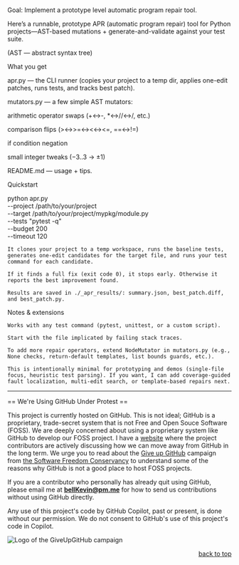<a name="readme-top"></a>

# 

Goal: Implement a prototype level automatic program repair tool.

Here’s a runnable, prototype APR (automatic program repair) tool for Python projects—AST-based mutations + generate-and-validate against your test suite.

(AST — abstract syntax tree)

What you get

apr.py — the CLI runner (copies your project to a temp dir, applies one-edit patches, runs tests, and tracks best patch).

mutators.py — a few simple AST mutators:

arithmetic operator swaps (+↔-, *↔//↔/, etc.)

comparison flips (>↔>=↔<↔<=, ==↔!=)

if condition negation

small integer tweaks (−3..3 → ±1)

README.md — usage + tips.

Quickstart

python apr.py \
  --project /path/to/your/project \
  --target  /path/to/your/project/mypkg/module.py \
  --tests   "pytest -q" \
  --budget  200 \
  --timeout 120

    It clones your project to a temp workspace, runs the baseline tests, generates one-edit candidates for the target file, and runs your test command for each candidate.

    If it finds a full fix (exit code 0), it stops early. Otherwise it reports the best improvement found.

    Results are saved in ./_apr_results/: summary.json, best_patch.diff, and best_patch.py.

Notes & extensions

    Works with any test command (pytest, unittest, or a custom script).

    Start with the file implicated by failing stack traces.

    To add more repair operators, extend NodeMutator in mutators.py (e.g., None checks, return-default templates, list bounds guards, etc.).

    This is intentionally minimal for prototyping and demos (single-file focus, heuristic test parsing). If you want, I can add coverage-guided fault localization, multi-edit search, or template-based repairs next. 

--------------------------------------------------------------------------------------------------------------------------
== We're Using GitHub Under Protest ==

This project is currently hosted on GitHub.  This is not ideal; GitHub is a
proprietary, trade-secret system that is not Free and Open Souce Software
(FOSS).  We are deeply concerned about using a proprietary system like GitHub
to develop our FOSS project. I have a [website](https://bellKevin.me) where the
project contributors are actively discussing how we can move away from GitHub
in the long term.  We urge you to read about the [Give up GitHub](https://GiveUpGitHub.org) campaign 
from [the Software Freedom Conservancy](https://sfconservancy.org) to understand some of the reasons why GitHub is not 
a good place to host FOSS projects.

If you are a contributor who personally has already quit using GitHub, please
email me at **bellKevin@pm.me** for how to send us contributions without
using GitHub directly.

Any use of this project's code by GitHub Copilot, past or present, is done
without our permission.  We do not consent to GitHub's use of this project's
code in Copilot.

![Logo of the GiveUpGitHub campaign](https://sfconservancy.org/img/GiveUpGitHub.png)

<p align="right"><a href="#readme-top">back to top</a></p>
